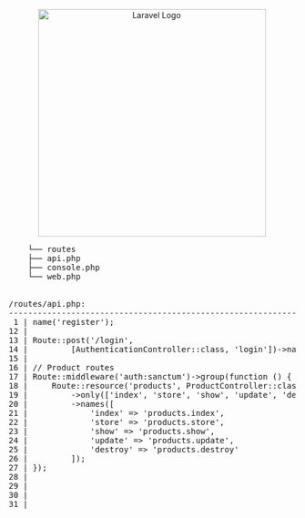 <p align="center"><a href="https://laravel.com" target="_blank"><img src="https://raw.githubusercontent.com/laravel/art/master/logo-lockup/5%20SVG/2%20CMYK/1%20Full%20Color/laravel-logolockup-cmyk-red.svg" width="400" alt="Laravel Logo"></a></p>

<pre>
    └── routes
    ├── api.php
    ├── console.php
    └── web.php


/routes/api.php:
--------------------------------------------------------------------------------
 1 | <?php
 2 | 
 3 | use App\Http\Controllers\API\AuthenticationController;
 4 | use App\Http\Controllers\API\ProductController;
 5 | use Illuminate\Http\Request;
 6 | use Illuminate\Support\Facades\Route;
 7 | 
 8 | 
 9 | // Authentication routes
10 | Route::post('register',
11 |         [AuthenticationController::class, 'register'])->name('register');
12 | 
13 | Route::post('/login',
14 |         [AuthenticationController::class, 'login'])->name('login');
15 | 
16 | // Product routes
17 | Route::middleware('auth:sanctum')->group(function () {
18 |     Route::resource('products', ProductController::class)
19 |         ->only(['index', 'store', 'show', 'update', 'destroy'])
20 |         ->names([
21 |             'index' => 'products.index',
22 |             'store' => 'products.store',
23 |             'show' => 'products.show',
24 |             'update' => 'products.update',
25 |             'destroy' => 'products.destroy'
26 |         ]);
27 | });
28 | 
29 | 
30 | 
31 | 
</pre>
